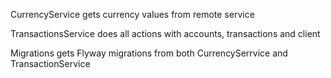 CurrencyService gets currency values from remote service

TransactionsService does all actions with accounts, transactions and client

Migrations gets Flyway migrations from both CurrencySerrvice and TransactionService
